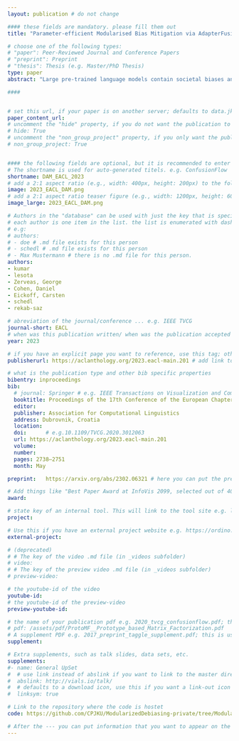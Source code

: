 ```yaml
---
layout: publication # do not change

#### these fields are mandatory. please fill them out
title: "Parameter-efficient Modularised Bias Mitigation via AdapterFusion" # title of your publication 

# choose one of the following types:
# "paper": Peer-Reviewed Journal and Conference Papers
# "preprint": Preprint
# "thesis": Thesis (e.g. Master/PhD Thesis)
type: paper
abstract: "Large pre-trained language models contain societal biases and carry along these biases to downstream tasks. Current in-processing bias mitigation approaches (like adversarial training) impose debiasing by updating a model’s parameters, effectively transferring the model to a new, irreversible debiased state. In this work, we propose a novel approach to develop stand-alone debiasing functionalities separate from the model, which can be integrated into the model on-demand, while keeping the core model untouched. Drawing from the concept of AdapterFusion in multi-task learning, we introduce DAM (Debiasing with Adapter Modules) – a debiasing approach to first encapsulate arbitrary bias mitigation functionalities into separate adapters, and then add them to the model on-demand in order to deliver fairness qualities. We conduct a large set of experiments on three classification tasks with gender, race, and age as protected attributes. Our results show that DAM improves or maintains the effectiveness of bias mitigation, avoids catastrophic forgetting in a multi-attribute scenario, and maintains on-par task performance, while granting parameter-efficiency and easy switching between the original and debiased models." # insert the abstract of your publication between the quotes; you can use html e.g. to make links (<a></a>) or generate bold (<b></b>) etc. text 

####


# set this url, if your paper is on another server; defaults to data.jku-vds-lab.at
paper_content_url:
# uncomment the "hide" property, if you do not want the publication to be displayed on the website (usually you don't need this)
# hide: True
# uncomment the "non_group_project" property, if you only want the publication to be displayed on your personal page (i.e. publications where you contributed, but does not have anything to do with the Vis Group e.g. Master Thesis,...)
# non_group_project: True


#### the following fields are optional, but it is recommended to enter as much information as possible
# The shortname is used for auto-generated titels. e.g. ConfusionFlow
shortname: DAM_EACL_2023
# add a 2:1 aspect ratio (e.g., width: 400px, height: 200px) to the folder /assets/images/papers/ e.g. 2020_tvcg_confusionflow.png
image: 2023_EACL_DAM.png
# add a 2:1 aspect ratio teaser figure (e.g., width: 1200px, height: 600px) to the folder /assets/images/papers/ e.g. 2020_tvcg_confusionflow_teaser.png
image_large: 2023_EACL_DAM.png

# Authors in the "database" can be used with just the key that is specified in the corresponding .md file (usually it is the lastname in lower case e.g. doe). Authors that do not have an individual page here should be stated with their full name (e.g. John Doe)
# each author is one item in the list. the list is enumerated with dashes ("-")
# e.g:
# authors:
# - doe # .md file exists for this person
# - schedl # .md file exists for this person
# - Max Mustermann # there is no .md file for this person.
authors:
- kumar
- lesota
- Zerveas, George 
- Cohen, Daniel
- Eickoff, Carsten
- schedl
- rekab-saz

# abreviation of the journal/conference ... e.g. IEEE TVCG
journal-short: EACL
# when was this publication written/ when was the publication accepted (e.g. 2020)
year: 2023

# if you have an explicit page you want to reference, use this tag; otherwise it will be generated from your doi
publisherurl: https://aclanthology.org/2023.eacl-main.201 # add link to publisher page of your publication

# what is the publication type and other bib specific properties
bibentry: inproceedings
bib:
  # journal: Springer # e.g. IEEE Transactions on Visualization and Computer Graphics (to appear)
  booktitle: Proceedings of the 17th Conference of the European Chapter of the Association for Computational Linguistics
  editor: 
  publisher: Association for Computational Linguistics
  address: Dubrovnik, Croatia
  location:
  doi:		# e.g.10.1109/TVCG.2020.3012063
  url: https://aclanthology.org/2023.eacl-main.201
  volume:
  number: 
  pages: 2738–2751
  month: May

preprint:	https://arxiv.org/abs/2302.06321 # here you can put the preprint link (arxiv.org, osf.io,...) e.g. https://arxiv.org/abs/1910.00969

# Add things like "Best Paper Award at InfoVis 2099, selected out of 4000 submissions"
award:

# state key of an internal tool. This will link to the tool site e.g. lineup (usually not needed)
project: 

# Use this if you have an external project website e.g. https://ordino.caleydoapp.org/
external-project: 

# (deprecated)
# # The key of the video .md file (in _videos subfolder)
# video: 
# # The key of the preview video .md file (in _videos subfolder)
# preview-video:

# the youtube-id of the video
youtube-id:
# the youtube-id of the preview-video
preview-youtube-id: 

# the name of your publication pdf e.g. 2020_tvcg_confusionflow.pdf; this is usually uploaded to the caleydo aws server
# pdf: /assets/pdf/ProtoMF__Prototype_based_Matrix_Factorization.pdf
# A supplement PDF e.g. 2017_preprint_taggle_supplement.pdf; this is usually uploaded to the caleydo aws server
supplement: 

# Extra supplements, such as talk slides, data sets, etc.
supplements:
#- name: General UpSet
#  # use link instead of abslink if you want to link to the master directory
#  abslink: http://vials.io/talk/
#  # defaults to a download icon, use this if you want a link-out icon
#  linksym: true

# Link to the repository where the code is hostet
code: https://github.com/CPJKU/ModularizedDebiasing-private/tree/ModularizedDebiasing-public

# After the --- you can put information that you want to appear on the website using markdown formatting or HTML. A good example are acknowledgements, extra references, an erratum, etc.
---
```

